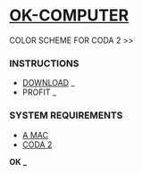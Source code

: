 [OK-COMPUTER](http://harrypujols.github.io/ok-computer)
=============

COLOR SCHEME FOR CODA 2 >>

### INSTRUCTIONS
- [DOWNLOAD](https://github.com/harrypujols/ok-computer/archive/v.1.0.0.zip) _
- PROFIT _

### SYSTEM REQUIREMENTS
- [A MAC](http://www.apple.com/mac)
- [CODA 2](https://panic.com/coda)

**OK _**
